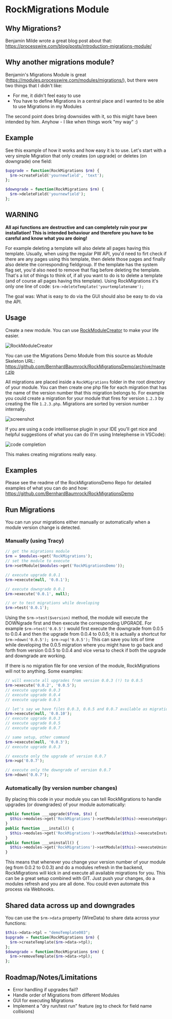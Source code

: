 # RockMigrations Module

## Why Migrations?

Benjamin Milde wrote a great blog post about that: https://processwire.com/blog/posts/introduction-migrations-module/

## Why another migrations module?

Benjamin's Migrations Module is great (https://modules.processwire.com/modules/migrations/), but there were two things that I didn't like:

* For me, it didn't feel easy to use
* You have to define Migrations in a central place and I wanted to be able to use Migrations in my Modules

The second point does bring downsides with it, so this might have been intended by him. Anyhow - I like when things work "my way" :)

## Example

See this example of how it works and how easy it is to use. Let's start with a very simple Migration that only creates (on upgrade) or deletes (on downgrade) one field:

```php
$upgrade = function(RockMigrations $rm) {
  $rm->createField('yournewfield', 'text');
};

$downgrade = function(RockMigrations $rm) {
  $rm->deleteField('yournewfield');
};
```

## WARNING

**All api functions are destructive and can completely ruin your pw installation! This is intended behaviour and therefore you have to be careful and know what you are doing!**

For example deleting a template will also delete all pages having this template. Usually, when using the regular PW API, you'd need to firt check if there are any pages using this template, then delete those pages and finally also delete the corresponding fieldgroup. If the template has the system flag set, you'd also need to remove that flag before deleting the template. That's a lot of things to think of, if all you want to do is to delete a template (and of course all pages having this template). Using RockMigrations it's only one line of code: `$rm->deleteTemplate('yourtemplatename');`

The goal was: What is easy to do via the GUI should also be easy to do via the API.

## Usage

Create a new module. You can use [RockModuleCreator](https://github.com/BernhardBaumrock/RockModuleCreator) to make your life easier.

![RockModuleCreator](https://i.imgur.com/5k4NbDh.png)

You can use the Migrations Demo Module from this source as Module Skeleton URL: https://github.com/BernhardBaumrock/RockMigrationsDemo/archive/master.zip

All migrations are placed inside a `RockMigrations` folder in the root directory of your module. You can then create one php file for each migration that has the name of the version number that this migration belongs to. For example you could create a migration for your module that fires for version `1.2.3` by creating the file `1.2.3.php`. Migrations are sorted by version number internally.

![screenshot](https://i.imgur.com/Hw94jLq.png)

If you are using a code intellisense plugin in your IDE you'll get nice and helpful suggestions of what you can do (I'm using Intelephense in VSCode):

![code completion](https://i.imgur.com/rwr6SBJ.png)

This makes creating migrations really easy.

## Examples

Please see the readme of the RockMigrationsDemo Repo for detailed examples of what you can do and how: https://github.com/BernhardBaumrock/RockMigrationsDemo

## Run Migrations

You can run your migrations either manually or automatically when a module version change is detected.

### Manually (using Tracy)

```php
// get the migrations module
$rm = $modules->get('RockMigrations');
// set the module to execute
$rm->setModule($modules->get('RockMigrationsDemo'));

// execute upgrade 0.0.1
$rm->execute(null, '0.0.1');

// execute downgrade 0.0.1
$rm->execute('0.0.1', null);

// or to test migrations while developing
$rm->test('0.0.1');
```

Using the `$rm->test($version)` method, the module will execute the DOWNgrade first and then execute the corresponding UPGRADE. For example `$rm->test('0.0.5')` would first execute the downgrade from 0.0.5 to 0.0.4 and then the upgrade from 0.0.4 to 0.0.5; It is actually a shortcut for `$rm->down('0.0.5'); $rm->up('0.0.5');` This can save you lots of time while developing the 0.0.5 migration where you might have to go back and forth from version 0.0.5 to 0.0.4 and vice versa to check if both the upgrade and downgrade are working.

If there is no migration file for one version of the module, RockMigrations will not to anything. Some examples:

```php
// will execute all upgrades from version 0.0.3 (!) to 0.0.5
$rm->execute('0.0.2', '0.0.5');
// execute upgrade 0.0.3
// execute upgrade 0.0.4
// execute upgrade 0.0.5

// let's say we have files 0.0.3, 0.0.5 and 0.0.7 available as migrations
$rm->execute(null, '0.0.10');
// execute upgrade 0.0.3
// execute upgrade 0.0.5
// execute upgrade 0.0.7

// same setup, other command
$rm->execute(null, '0.0.3');
// execute upgrade 0.0.3

// execute only the upgrade of version 0.0.7
$rm->up('0.0.7');

// execute only the downgrade of version 0.0.7
$rm->down('0.0.7');
```

### Automatically (by version number changes)

By placing this code in your module you can tell RockMigrations to handle upgrades (or downgrades) of your module automatically:

```php
public function ___upgrade($from, $to) {
  $this->modules->get('RockMigrations')->setModule($this)->executeUpgrade($from, $to);
}
public function ___install() {
  $this->modules->get('RockMigrations')->setModule($this)->executeInstall();
}
public function ___uninstall() {
  $this->modules->get('RockMigrations')->setModule($this)->executeUninstall();
}
```

This means that whenever you change your version number of your module (eg from 0.0.2 to 0.0.3) and do a modules refresh in the backend, RockMigrations will kick in and execute all available migrations for you. This can be a great setup combined with GIT. Just push your changes, do a modules refresh and you are all done. You could even automate this process via Webhooks.

## Shared data across up and downgrades

You can use the `$rm->data` property (WireData) to share data across your functions:

```php
$this->data->tpl = "demoTemplate003";
$upgrade = function(RockMigrations $rm) {
  $rm->createTemplate($rm->data->tpl);
};
$downgrade = function(RockMigrations $rm) {
  $rm->removeTemplate($rm->data->tpl);
};
```

## Roadmap/Notes/Limitations

* Error handling if upgrades fail?
* Handle order of Migrations from different Modules
* GUI for executing Migrations
* Implement a "dry run/test run" feature (eg to check for field name collisions)
